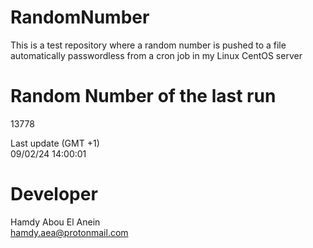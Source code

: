 # RandomNumber    
This is a test repository where a random number is pushed to a file automatically passwordless from a cron job in my Linux CentOS server    
# Random Number of the last run   
13778
      
Last update (GMT +1)    
09/02/24 14:00:01
# Developer    
Hamdy Abou El Anein   
hamdy.aea@protonmail.com
